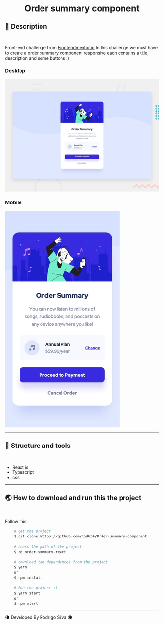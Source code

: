 <h1 align="center">
    Order summary component
</h1>

## 🎈 Description
<br>

Front-end challenge from [Frontendmentor.io](https://www.frontendmentor.io/challenges/order-summary-component-QlPmajDUj) In this challenge we must have to create a order summary component responsive each contains a title, description and some buttons :)

### Desktop
![Design preview for the Order summary card coding challenge](./sketch//desktop-preview.jpg)

### Mobile
![Design preview for the Order summary card coding challenge mobile](./sketch//mobile-design.jpg)

---
## 🔧 Structure and tools
<br>

 - React js
 - Typescript
 - css
---
## 🌏 How to download and run this the project
<br>

Follow this:

```bash
    # get the project
    $ git clone https://github.com/Rod634/Order-summary-component

    # acess the path of the project
    $ cd order-summary-react

    # download the dependences from the project
    $ yarn
    or
    $ npm install

    # Run the project :)
    $ yarn start
    or
    $ npm start

```
---

🌘 Developed By Rodrigo Silva 🌘  
